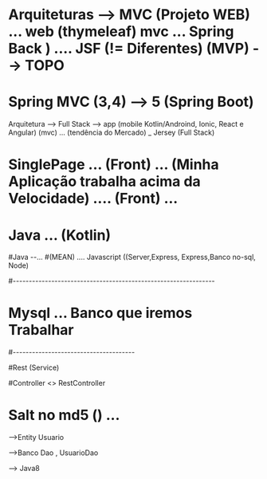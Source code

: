 #  Arquiteturas --> MVC (Projeto WEB) ... web  (thymeleaf) mvc ... Spring Back ) .... JSF  (!= Diferentes) (MVP) --> TOPO  


# Spring MVC (3,4) --> 5 (Spring Boot)
  Arquitetura --> Full Stack --> app  (mobile Kotlin/Androind, Ionic, 
  React e Angular) (mvc)  ... (tendência do Mercado) _ 
   Jersey (Full Stack)


#  SinglePage ... (Front) ... (Minha Aplicação trabalha acima da Velocidade) .... (Front) ... 

# Java <Cercado > ... (Kotlin) 

#Java --...
#(MEAN) .... Javascript ((Server,Express, Express,Banco no-sql, Node)

#---------------------------------------------------------------
# Mysql ... Banco que iremos Trabalhar 

#--------------------------------------

#Rest (Service) 

#Controller <> RestController


# Salt no md5 () ...

-->Entity
Usuario

-->Banco
Dao , UsuarioDao


--> Java8 




